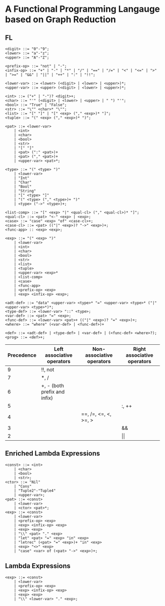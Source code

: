 # A Functional Programming Langauge based on Graph Reduction

## FL

``` EBNF
<digit> ::= "0"-"9";
<lower> ::= "a"-"z";
<upper> ::= "A"-"Z";

<prefix-op> ::= "not" | "-";
<infix-op> ::= "+" | "-" | "*" | "/" | "==" | "/=" | "<" | "<=" | ">" | ">=" | "&&" | "||" | "++" | ":" | "!!";

<lower-var> ::= <lower> (<digit> | <lower> | <upper>)*;
<upper-var> ::= <upper> (<digit> | <lower> | <upper>)*;

<int> ::= ("+" | "-")? <digit>+;
<char> ::= "'" (<digit> | <lower> | <upper> | " ") "'";
<bool> ::= "True" | "False";
<str> ::= "\"" <char>* "\"";
<list> ::= "[" "]" | "[" <exp> ("," <exp>)* "]";
<tuple> ::= "(" <exp> ("," <exp>)* ")";

<pat> ::= <lower-var>
    | <int>
    | <char>
    | <bool>
    | <str>
    | "[" "]"
    | <pat> (":" <pat>)+
    | <pat> ("," <pat>)+
    | <upper-var> <pat>*;

<type> ::= "(" <type> ")"
    | <lower-var>
    | "Int"
    | "Char"
    | "Bool"
    | "String"
    | "[" <type> "]"
    | "(" <type> ("," <type>)+ ")"
    | <type> ("->" <type>)+;

<list-comp> ::= "[" <exp> "|" <qual-cl> ("," <qual-cl>)* "]";
<qual-cl> ::= <pat> "<-" <exp> | <exp>;
<case> ::= "case" <exp> "of" <case-cl>+;
<case-cl> ::= <pat> (("|" <exp>)? "->" <exp>)+;
<func-app> :: <exp> <exp>;

<exp> ::= "(" <exp> ")"
    | <lower-var>
    | <int>
    | <char>
    | <bool>
    | <str>
    | <list>
    | <tuple>
    | <upper-var> <exp>*
    | <list-comp>
    | <case>
    | <func-app>
    | <prefix-op> <exp>
    | <exp> <infix-op> <exp>;

<adt-def> ::= "data" <upper-var> <type>* "=" <upper-var> <type>* ("|" <upper-var> <type>*)*;
<type-def> ::= <lower-var> "::" <type>;
<var-def> ::= <pat> "=" <exp>;
<func-def> ::= <lower-var> <pat>+ (("|" <exp>)? "=" <exp>)+;
<where> ::= "where" (<var-def> | <func-def>)+

<def> ::= <adt-def> | <type-def> | <var-def> | (<func-def> <where>?);
<prog> ::= <def>+;
```

| Precedence | Left associative operators | Non-associative operators | Right associative operators |
| --- | --- | --- | --- |
| 9 | !!, not | | |
| 7 | *, / | | |
| 6 | +, - (both prefix and infix) | | |
| 5 | | | :, ++|
| 4 | | ==, /=, <=, <, >=, > | |
| 3 | | | && |
| 2 | | | \|\| |

## Enriched Lambda Expressions

``` EBNF
<const> ::= <int>
    | <char>
    | <bool>
    | <str>;
<ctor> ::= "Nil"
    | "Cons"
    | "Tuple2"-"Tuple4"
    | <upper-var>;
<pat> ::= <const>
    | <lower-var>
    | <ctor> <pat>*;
<exp> ::= <const>
    | <lower-var>
    | <prefix-op> <exp>
    | <exp> <infix-op> <exp>
    | <exp> <exp>
    | "\\" <pat> "." <exp>
    | "let" <pat> "=" <exp> "in" <exp>
    | "letrec" (<pat> "=" <exp>)+ "in" <exp>
    | <exp> "<>" <exp>
    | "case" <var> of (<pat> "->" <exp>)+;
```

## Lambda Expressions

``` EBNF
<exp> ::= <const>
    | <lower-var>
    | <prefix-op> <exp>
    | <exp> <infix-op> <exp>
    | <exp> <exp>
    | "\\" <lower-var> "." <exp>;
```

